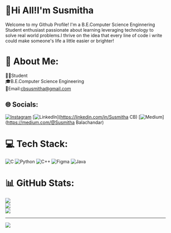 # 👋Hi All!I'm Susmitha
Welcome to my Github Profile! I'm a B.E.Computer Science Enginnering Student enthusiast passionate about learning leveraging technology to solve real world problems.I thrive on the idea that every line of code i write could make someone's life a little easier or brighter!

# 💫 About Me:
👩‍🎓Student<br>🎓B.E.Computer Science Engineering<br>📧Email:cbsusmitha@gmail.com


## 🌐 Socials:
[![Instagram](https://img.shields.io/badge/Instagram-%23E4405F.svg?logo=Instagram&logoColor=white)](https://instagram.com/susmi_0110) [![LinkedIn](https://img.shields.io/badge/LinkedIn-%230077B5.svg?logo=linkedin&logoColor=white)](https://linkedin.com/in/Susmitha CB) [![Medium](https://img.shields.io/badge/Medium-12100E?logo=medium&logoColor=white)](https://medium.com/@Susmitha Balachandar) 

# 💻 Tech Stack:
![C](https://img.shields.io/badge/c-%2300599C.svg?style=for-the-badge&logo=c&logoColor=white) ![Python](https://img.shields.io/badge/python-3670A0?style=for-the-badge&logo=python&logoColor=ffdd54) ![C++](https://img.shields.io/badge/c++-%2300599C.svg?style=for-the-badge&logo=c%2B%2B&logoColor=white) ![Figma](https://img.shields.io/badge/figma-%23F24E1E.svg?style=for-the-badge&logo=figma&logoColor=white) ![Java](https://img.shields.io/badge/java-%23ED8B00.svg?style=for-the-badge&logo=openjdk&logoColor=white)
# 📊 GitHub Stats:
![](https://github-readme-stats.vercel.app/api?username=susmithabalachandar&theme=vue&hide_border=true&include_all_commits=true&count_private=true)<br/>
![](https://github-readme-streak-stats.herokuapp.com/?user=susmithabalachandar&theme=vue&hide_border=true)<br/>
![](https://github-readme-stats.vercel.app/api/top-langs/?username=susmithabalachandar&theme=vue&hide_border=true&include_all_commits=true&count_private=true&layout=compact)

---
[![](https://visitcount.itsvg.in/api?id=susmithabalachandar&icon=0&color=0)](https://visitcount.itsvg.in)

